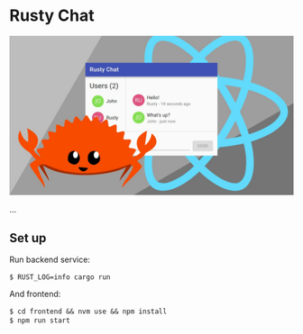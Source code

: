 # Rusty Chat

<p align="center">
  <img src="./cover.jpg"/>
</p>

...

## Set up

Run backend service:

```
$ RUST_LOG=info cargo run
```

And frontend:

```
$ cd frontend && nvm use && npm install
$ npm run start
```

